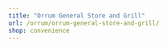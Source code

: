 ```yaml
---
title: "Orrum General Store and Grill"
url: /orrum/orrum-general-store-and-grill/
shop: convenience
---
```

